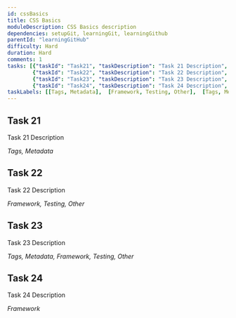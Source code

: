 ```yaml
---
id: cssBasics
title: CSS Basics
moduleDescription: CSS Basics description
dependencies: setupGit, learningGit, learningGithub
parentId: "learningGitHub"
difficulty: Hard
duration: Hard
comments: 1
tasks: [{"taskId": "Task21", "taskDescription": "Task 21 Description", "taskLabel": "Task 21 Label" }, 
        {"taskId": "Task22", "taskDescription": "Task 22 Description", "taskLabel": "Task 22 Label" },
        {"taskId": "Task23", "taskDescription": "Task 23 Description", "taskLabel": "Task 23 Label" }, 
        {"taskId": "Task24", "taskDescription": "Task 24 Description", "taskLabel": "Task 24 Label" }]
taskLabels: [[Tags, Metadata],  [Framework, Testing, Other],  [Tags, Metadata, Framework, Testing, Other],  [Framework]]
---
```


## Task 21

Task 21 Description

*Tags, Metadata*

## Task 22

Task 22 Description

*Framework, Testing, Other*

## Task 23

Task 23 Description

*Tags, Metadata, Framework, Testing, Other*

## Task 24

Task 24 Description

*Framework*
